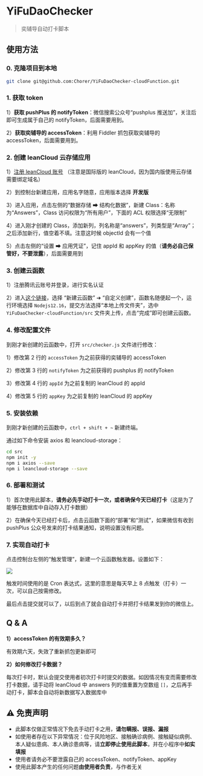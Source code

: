 # YiFuDaoChecker
> 奕辅导自动打卡脚本

## 使用方法

### 0. 克隆项目到本地

```bash
git clone git@github.com:Chorer/YiFuDaoChecker-cloudFunction.git
```

### 1. 获取 token

1）**获取 pushPlus 的 notifyToken**：微信搜索公众号“pushplus 推送加”，关注后即可生成属于自己的 notifyToken，后面需要用到。

2）**获取奕辅导的 accessToken**：利用 Fiddler 抓包获取奕辅导的 accessToken，后面需要用到。

### 2. 创建 leanCloud 云存储应用

1）[注册 leanCloud 账号](https://console.leancloud.app/) （注意是国际版的 leanCloud，因为国内版使用云存储需要绑定域名）

2）到控制台新建应用，应用名字随意，应用版本选择 **开发版**

3）进入应用，点击左侧的“数据存储 ➡ 结构化数据”，新建 Class：名称为“Answers”，Class 访问权限为“所有用户”，下面的 ACL 权限选择“无限制”

4）进入刚才创建的 Class，添加新列，列名称是“answers”，列类型是“Array”；之后添加新行，值空着不填。注意这时候 objectId 会有一个值

5）点击左侧的“设置 ➡ 应用凭证”，记住 appId 和 appKey 的值（**请务必自己保管好，不要泄露**），后面需要用到

### 3. 创建云函数

1）注册腾讯云账号并登录，进行实名认证

2）进入[这个链接](https://console.cloud.tencent.com/scf/list?rid=1&ns=default)，选择 “新建云函数” ➔ “自定义创建”，函数名随便起一个，运行环境选择 `Nodejs12.16`，提交方法选择“本地上传文件夹”，选中 `YiFuDaoChecker-cloudFunction/src` 文件夹上传，点击“完成”即可创建云函数。

### 4. 修改配置文件

到刚才新创建的云函数中，打开 `src/checker.js` 文件进行修改：

1）修改第 2 行的 `accessToken` 为之前获得的奕辅导的 accessToken

2）修改第 3 行的 `notifyToken` 为之前获得的 pushplus 的 notifyToken

3）修改第 4 行的 `appId` 为之前复制的 leanCloud 的 appId

4）修改第 5 行的 `appKey` 为之前复制的 leanCloud 的 appKey

### 5. 安装依赖

到刚才新创建的云函数中，`ctrl + shift + ~` 新建终端。

通过如下命令安装 axios 和 leancloud-storage：

```bash
cd src
npm init -y
npm i axios --save
npm i leancloud-storage --save
```

### 6. 部署和测试

1）首次使用此脚本，**请务必先手动打卡一次，或者确保今天已经打卡**（这是为了能够在数据库中自动存入打卡数据）

2）在确保今天已经打卡后，点击云函数下面的“部署”和“测试”，如果微信有收到 pushPlus 公众号发来的打卡结果通知，说明设置没有问题。

### 7. 实现自动打卡

点击控制台左侧的“触发管理”，新建一个云函数触发器。设置如下：

![](https://myblog-1258623898.cos.ap-chengdu.myqcloud.com/2021%E5%B9%B4%E7%BB%88%E6%80%BB%E7%BB%93/0.jpg)

触发时间使用的是 Cron 表达式，这里的意思是每天早上 8 点触发（打卡）一次，可以自己按需修改。

最后点击提交就可以了，以后到点了就会自动打卡并把打卡结果发到你的微信上。

## Q & A

**1）accessToken 的有效期多久？**

有效期六天，失效了重新抓包更新即可

**2）如何修改打卡数据？**

每次打卡时，默认会提交使用者初次打卡时提交的数据。如因情况有变而需要修改打卡数据，请手动将 leanCloud 中 answers 列的值重置为空数组 `[]`，之后再手动打卡，脚本会自动将新数据写入数据库中

## ⚠️ 免责声明

- 此脚本仅做正常情况下免去手动打卡之用，**请勿瞒报、误报、漏报**
- 如使用者存在以下异常情况：位于风险地区、接触确诊病例、接触疑似病例、本人疑似患病、本人确诊患病等，请**立即停止使用此脚本**，并在小程序中**如实填报**
- 使用者请务必不要泄露自己的 accessToken、notifyToken、appKey
- 使用此脚本产生的任何问题**由使用者负责**，与作者无关

